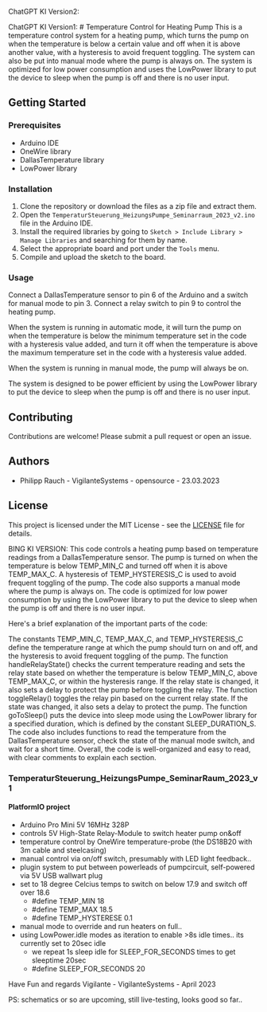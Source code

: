 ChatGPT KI Version2:


    
ChatGPT KI Version1:
    # Temperature Control for Heating Pump
This is a temperature control system for a heating pump, which turns the pump on when the temperature is below a certain value and off when it is above another value, with a hysteresis to avoid frequent toggling. The system can also be put into manual mode where the pump is always on. The system is optimized for low power consumption and uses the LowPower library to put the device to sleep when the pump is off and there is no user input.

## Getting Started

### Prerequisites

- Arduino IDE
- OneWire library
- DallasTemperature library
- LowPower library

### Installation

1. Clone the repository or download the files as a zip file and extract them.
2. Open the `TemperaturSteuerung_HeizungsPumpe_Seminarraum_2023_v2.ino` file in the Arduino IDE.
3. Install the required libraries by going to `Sketch > Include Library > Manage Libraries` and searching for them by name.
4. Select the appropriate board and port under the `Tools` menu.
5. Compile and upload the sketch to the board.

### Usage

Connect a DallasTemperature sensor to pin 6 of the Arduino and a switch for manual mode to pin 3. Connect a relay switch to pin 9 to control the heating pump.

When the system is running in automatic mode, it will turn the pump on when the temperature is below the minimum temperature set in the code with a hysteresis value added, and turn it off when the temperature is above the maximum temperature set in the code with a hysteresis value added.

When the system is running in manual mode, the pump will always be on.

The system is designed to be power efficient by using the LowPower library to put the device to sleep when the pump is off and there is no user input.

## Contributing

Contributions are welcome! Please submit a pull request or open an issue.

## Authors

- Philipp Rauch - VigilanteSystems - opensource - 23.03.2023

## License

This project is licensed under the MIT License - see the [LICENSE](LICENSE) file for details.



BING KI VERSION:
This code controls a heating pump based on temperature readings from a DallasTemperature sensor. The pump is turned on when the temperature is below TEMP_MIN_C and turned off when it is above TEMP_MAX_C. A hysteresis of TEMP_HYSTERESIS_C is used to avoid frequent toggling of the pump. The code also supports a manual mode where the pump is always on. The code is optimized for low power consumption by using the LowPower library to put the device to sleep when the pump is off and there is no user input.

Here's a brief explanation of the important parts of the code:

The constants TEMP_MIN_C, TEMP_MAX_C, and TEMP_HYSTERESIS_C define the temperature range at which the pump should turn on and off, and the hysteresis to avoid frequent toggling of the pump.
The function handleRelayState() checks the current temperature reading and sets the relay state based on whether the temperature is below TEMP_MIN_C, above TEMP_MAX_C, or within the hysteresis range. If the relay state is changed, it also sets a delay to protect the pump before toggling the relay.
The function toggleRelay() toggles the relay pin based on the current relay state. If the state was changed, it also sets a delay to protect the pump.
The function goToSleep() puts the device into sleep mode using the LowPower library for a specified duration, which is defined by the constant SLEEP_DURATION_S.
The code also includes functions to read the temperature from the DallasTemperature sensor, check the state of the manual mode switch, and wait for a short time. Overall, the code is well-organized and easy to read, with clear comments to explain each section.

### TemperaturSteuerung_HeizungsPumpe_SeminarRaum_2023_v1

#### PlatformIO project

- Arduino Pro Mini 5V 16MHz 328P
- controls 5V High-State Relay-Module to switch heater pump on&off
- temperature control by OneWire temperature-probe (the DS18B20 with 3m cable and steelcasing)
- manual control via on/off switch, presumably with LED light feedback..
- plugin system to put between powerleads of pumpcircuit, self-powered via 5V USB wallwart plug
- set to 18 degree Celcius temps to switch on below 17.9 and switch off over 18.6
    - #define TEMP_MIN 18
    - #define TEMP_MAX 18.5
    - #define TEMP_HYSTERESE 0.1
- manual mode to override and run heaters on full..
- using LowPower.idle modes as iteration to enable >8s idle times.. its currently set to 20sec idle
    - we repeat 1s sleep idle for SLEEP_FOR_SECONDS times to get sleeptime 20sec
    - #define SLEEP_FOR_SECONDS 20

Have Fun and regards
Vigilante -
VigilanteSystems - April 2023

PS:
schematics or so are upcoming, still live-testing, looks good so far..
